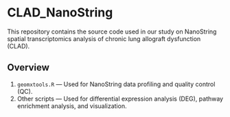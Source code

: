 # CLAD_NanoString
This repository contains the source code used in our study on NanoString spatial transcriptomics analysis of chronic lung allograft dysfunction (CLAD).

## Overview

1. `geomxtools.R` — Used for NanoString data profiling and quality control (QC).
2. Other scripts — Used for differential expression analysis (DEG), pathway enrichment analysis, and visualization.
